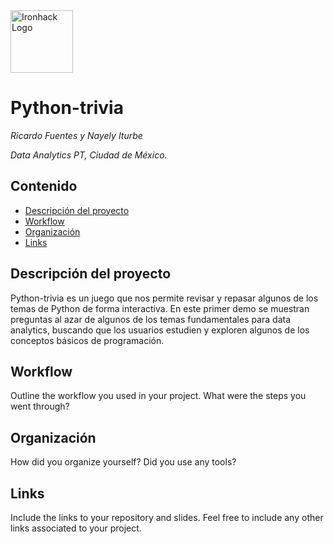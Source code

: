<img src="https://bit.ly/2VnXWr2" alt="Ironhack Logo" width="100"/>

# Python-trivia 
*Ricardo Fuentes y Nayely Iturbe*

*Data Analytics PT, Ciudad de México.*

## Contenido
- [Descripción del proyecto](#project-description)
- [Workflow](#workflow)
- [Organización](#organization)
- [Links](#links)

<a name="project-description"></a>

## Descripción del proyecto
Python-trivia es un juego que nos permite revisar y repasar algunos de los temas de Python de forma interactiva. En este primer demo se muestran preguntas al azar de algunos de los temas fundamentales para data analytics, buscando que los usuarios estudien y exploren algunos de los conceptos básicos de programación.

<a name="workflow"></a>

## Workflow
Outline the workflow you used in your project. What were the steps you went through?

<a name="organization"></a>

## Organización
How did you organize yourself? Did you use any tools?

<a name="links"></a>

## Links
Include the links to your repository and slides. Feel free to include any other links associated to your project. 
